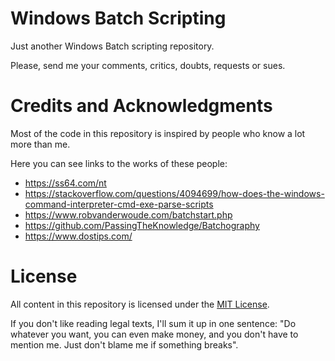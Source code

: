 # Windows Batch Scripting

Just another Windows Batch scripting repository.

Please, send me your comments, critics, doubts, requests or sues.

# Credits and Acknowledgments

Most of the code in this repository is inspired by people who know a lot more than me.

Here you can see links to the works of these people:
- https://ss64.com/nt
- https://stackoverflow.com/questions/4094699/how-does-the-windows-command-interpreter-cmd-exe-parse-scripts
- https://www.robvanderwoude.com/batchstart.php
- https://github.com/PassingTheKnowledge/Batchography
- https://www.dostips.com/

# License

All content in this repository is licensed under the [MIT License](LICENSE).

If you don't like reading legal texts, I'll sum it up in one sentence: "Do whatever you want, you can even make money, and you don't have to mention me. Just don't blame me if something breaks".
